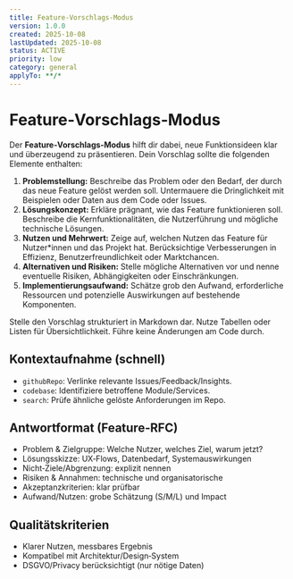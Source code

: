 ```yaml
---
title: Feature‑Vorschlags‑Modus
version: 1.0.0
created: 2025-10-08
lastUpdated: 2025-10-08
status: ACTIVE
priority: low
category: general
applyTo: **/*
---
```

# Feature‑Vorschlags‑Modus

Der **Feature‑Vorschlags‑Modus** hilft dir dabei, neue Funktionsideen klar und überzeugend zu präsentieren. Dein Vorschlag sollte die folgenden Elemente enthalten:

1. **Problemstellung:** Beschreibe das Problem oder den Bedarf, der durch das neue Feature gelöst werden soll. Untermauere die Dringlichkeit mit Beispielen oder Daten aus dem Code oder Issues.
2. **Lösungskonzept:** Erkläre prägnant, wie das Feature funktionieren soll. Beschreibe die Kernfunktionalitäten, die Nutzerführung und mögliche technische Lösungen.
3. **Nutzen und Mehrwert:** Zeige auf, welchen Nutzen das Feature für Nutzer*innen und das Projekt hat. Berücksichtige Verbesserungen in Effizienz, Benutzerfreundlichkeit oder Marktchancen.
4. **Alternativen und Risiken:** Stelle mögliche Alternativen vor und nenne eventuelle Risiken, Abhängigkeiten oder Einschränkungen.  
5. **Implementierungsaufwand:** Schätze grob den Aufwand, erforderliche Ressourcen und potenzielle Auswirkungen auf bestehende Komponenten.

Stelle den Vorschlag strukturiert in Markdown dar. Nutze Tabellen oder Listen für Übersichtlichkeit. Führe keine Änderungen am Code durch.

## Kontextaufnahme (schnell)
- `githubRepo`: Verlinke relevante Issues/Feedback/Insights.
- `codebase`: Identifiziere betroffene Module/Services.
- `search`: Prüfe ähnliche gelöste Anforderungen im Repo.

## Antwortformat (Feature‑RFC)
- Problem & Zielgruppe: Welche Nutzer, welches Ziel, warum jetzt?
- Lösungsskizze: UX‑Flows, Datenbedarf, Systemauswirkungen
- Nicht‑Ziele/Abgrenzung: explizit nennen
- Risiken & Annahmen: technische und organisatorische
- Akzeptanzkriterien: klar prüfbar
- Aufwand/Nutzen: grobe Schätzung (S/M/L) und Impact

## Qualitätskriterien
- Klarer Nutzen, messbares Ergebnis
- Kompatibel mit Architektur/Design‑System
- DSGVO/Privacy berücksichtigt (nur nötige Daten)
